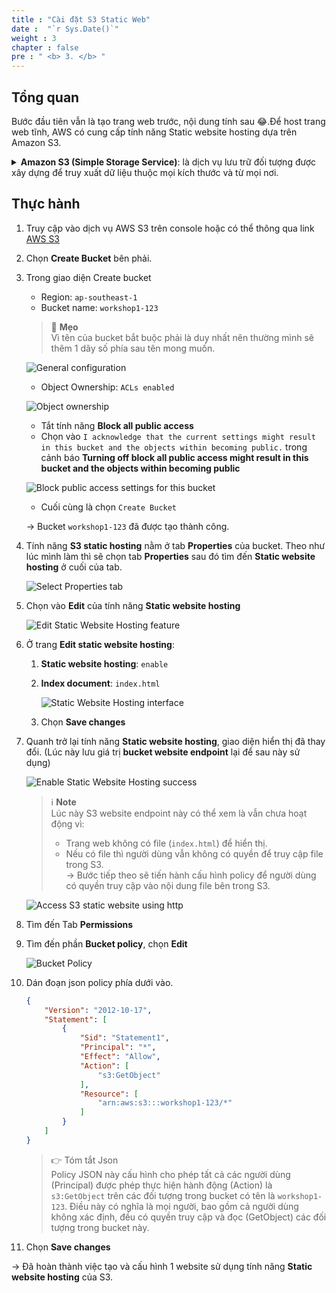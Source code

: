 ```yaml
---
title : "Cài đặt S3 Static Web"
date :  "`r Sys.Date()`" 
weight : 3 
chapter : false
pre : " <b> 3. </b> "
---
```


## Tổng quan

Bước đầu tiên vẫn là tạo trang web trước, nội dung tính sau 😂.Để host trang web tĩnh, AWS có cung cấp tính năng Static website hosting dựa trên Amazon S3.

<details>
<summary>
<b>Amazon S3 (Simple Storage Service)</b>: là dịch vụ lưu trữ đối tượng được xây dựng để truy xuất dữ liệu thuộc mọi kích thước và từ mọi nơi.
</summary>
    
Một số điều cần biết về S3:
- S3 cung cấp lưu trữ cực kỳ bền vững cho tất cả các loại dữ liệu bao gồm văn bản, hình ảnh, video, v.v. Dữ liệu được lưu trữ trên nhiều thiết bị và cơ sở và được thiết kế để chịu được mất mát của 2 cơ sở cùng một lúc.
- Các đối tượng được lưu trữ và truy xuất thông qua một REST API đơn giản. Cách phổ biến để giao tiếp với S3 bao gồm AWS CLI, SDK cho các ngôn ngữ khác nhau như Java, Python, v.v. và bảng điều khiển S3.
- Buckets được sử dụng để tổ chức các đối tượng trong S3. Bạn có thể tạo nhiều bucket công cộng hoặc riêng tư để phân loại dữ liệu của bạn.
- Kiểm soát truy cập được phân đoạn xuống cấp độ đối tượng cá nhân. Bạn có thể thiết lập quyền truy cập, đọc hoặc ghi cho từng đối tượng bằng cách sử dụng chính sách và vai trò IAM.
- Các trường hợp sử dụng phổ biến cho S3 bao gồm phục vụ các trang web tĩnh, lưu trữ dữ liệu ứng dụng và bản sao lưu, lưu trữ dữ liệu dài hạn và trao đổi dữ liệu giữa các ứng dụng.
</details>

## Thực hành

1. Truy cập vào dịch vụ AWS S3 trên console hoặc có thể thông qua link [AWS S3](https://s3.console.aws.amazon.com/s3/home)

1. Chọn **Create Bucket** bên phải.

1. Trong giao diện Create bucket
    
    - Region: `ap-southeast-1`
    - Bucket name: `workshop1-123`
    
    > 💭 **Mẹo**   
    Vì tên của bucket bắt buộc phải là duy nhất nên thường mình sẽ thêm 1 dãy số phía sau tên mong muốn.
    
    
    ![General configuration](/$REPO_NAMEimages/3-s3_staticweb/3.1-create.png)

    - Object Ownership: `ACLs enabled`
    
    ![Object ownership](/$REPO_NAMEimages/3-s3_staticweb/3.2-create.png)

    - Tắt tính năng **Block all public access**
    - Chọn vào `I acknowledge that the current settings might result in this bucket and the objects within becoming public.` trong cảnh báo **Turning off block all public access might result in this bucket and the objects within becoming public**
    
    ![Block public access settings for this bucket](/$REPO_NAMEimages/3-s3_staticweb/3.3-create.png)

    - Cuối cùng là chọn `Create Bucket`

   -> Bucket `workshop1-123` đã được tạo thành công. 
   
1. Tính năng **S3 static hosting** nằm ở tab **Properties** của bucket. Theo như lúc mình làm thì sẽ chọn tab **Properties** sau đó tìm đến **Static website hosting** ở cuối của tab. 

    ![Select Properties tab](/$REPO_NAMEimages/3-s3_staticweb/3.5-config.png)

1. Chọn vào **Edit** của tính năng **Static website hosting**
 
    ![Edit Static Website Hosting feature](/$REPO_NAMEimages/3-s3_staticweb/3.6-config.png)

1. Ở trang **Edit static website hosting**:

   1. **Static website hosting**: `enable`
   1. **Index document**: `index.html`
   
        ![Static Website Hosting interface](/$REPO_NAMEimages/3-s3_staticweb/3.7-config.png)

    1. Chọn **Save changes**

1. Quanh trở lại tính năng **Static website hosting**, giao diện hiển thị đã thay đổi. (Lúc này lưu giá trị **bucket website endpoint** lại để sau này sử dụng)

    ![Enable Static Website Hosting success](/$REPO_NAMEimages/3-s3_staticweb/3.8-config.png)

    > ℹ️  **Note**     
    > Lúc này S3 website endpoint này có thể xem là vẫn chưa hoạt động vì:
    > - Trang web không có file (`index.html`) để hiển thị.
    > - Nếu có file thì người dùng vẫn không có quyền để truy cập file trong S3.    
    > -> Bước tiếp theo sẽ tiến hành cấu hình policy để người dùng có quyền truy cập vào nội dung file bên trong S3.    

    ![Access S3 static website using http](/$REPO_NAMEimages/3-s3_staticweb/3.9-check.png)

1. Tìm đến Tab **Permissions**
1. Tìm đến phần **Bucket policy**, chọn **Edit**

    ![Bucket Policy](/$REPO_NAMEimages/3-s3_staticweb/3.10-policy.png)

1. Dán đoạn json policy phía dưới vào.

    ```json
    {
        "Version": "2012-10-17",
        "Statement": [
            {
                "Sid": "Statement1",
                "Principal": "*",
                "Effect": "Allow",
                "Action": [
                    "s3:GetObject"
                ],
                "Resource": [
                    "arn:aws:s3:::workshop1-123/*"
                ]
            }
        ]
    }
    ```

    > 👉 Tóm tắt Json    
    Policy JSON này cấu hình cho phép tất cả các người dùng (Principal) được phép thực hiện hành động (Action) là `s3:GetObject` trên các đối tượng trong bucket có tên là `workshop1-123`. Điều này có nghĩa là mọi người, bao gồm cả người dùng không xác định, đều có quyền truy cập và đọc (GetObject) các đối tượng trong bucket này.

4. Chọn **Save changes**

-> Đã hoàn thành việc tạo và cấu hình 1 website sử dụng tính năng **Static website hosting** của S3.
